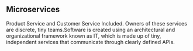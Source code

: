 ## Microservices 
Product Service and Customer Service Included.
Owners of these services are discrete, tiny teams.Software is created using an architectural and organizational framework known as IT,
which is made up of tiny, independent services that communicate through clearly defined APIs. 

